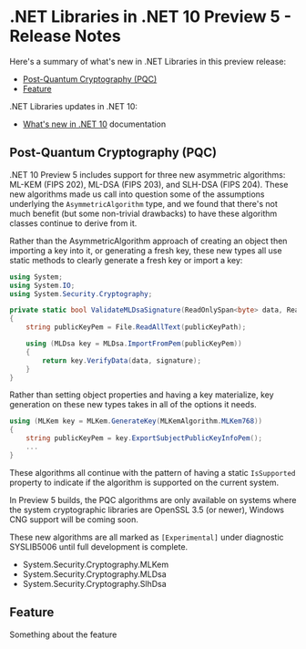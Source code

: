 # .NET Libraries in .NET 10 Preview 5 - Release Notes

Here's a summary of what's new in .NET Libraries in this preview release:

- [Post-Quantum Cryptography (PQC)](#post-quantum-cryptography-pqc)
- [Feature](#feature)

.NET Libraries updates in .NET 10:

- [What's new in .NET 10](https://learn.microsoft.com/dotnet/core/whats-new/dotnet-10/overview) documentation

## Post-Quantum Cryptography (PQC)

.NET 10 Preview 5 includes support for three new asymmetric algorithms: ML-KEM (FIPS 202), ML-DSA (FIPS 203), and SLH-DSA (FIPS 204).
These new algorithms made us call into question some of the assumptions underlying the `AsymmetricAlgorithm` type,
and we found that there's not much benefit (but some non-trivial drawbacks) to have these algorithm classes continue to derive from it.

Rather than the AsymmetricAlgorithm approach of creating an object then importing a key into it, or generating a fresh key,
these new types all use static methods to clearly generate a fresh key or import a key:

```C#
using System;
using System.IO;
using System.Security.Cryptography;

private static bool ValidateMLDsaSignature(ReadOnlySpan<byte> data, ReadOnlySpan<byte> signature, string publicKeyPath)
{
    string publicKeyPem = File.ReadAllText(publicKeyPath);

    using (MLDsa key = MLDsa.ImportFromPem(publicKeyPem))
    {
        return key.VerifyData(data, signature);
    }
}
```

Rather than setting object properties and having a key materialize, key generation on these new types takes in all of the options it needs.

```C#
using (MLKem key = MLKem.GenerateKey(MLKemAlgorithm.MLKem768))
{
    string publicKeyPem = key.ExportSubjectPublicKeyInfoPem();
    ...
}
```

These algorithms all continue with the pattern of having a static `IsSupported` property to indicate if the algorithm is supported on the current system.

In Preview 5 builds, the PQC algorithms are only available on systems where the system cryptographic libraries are OpenSSL 3.5 (or newer),
Windows CNG support will be coming soon.

These new algorithms are all marked as `[Experimental]` under diagnostic SYSLIB5006 until full development is complete.

* System.Security.Cryptography.MLKem
* System.Security.Cryptography.MLDsa
* System.Security.Cryptography.SlhDsa

## Feature

Something about the feature
